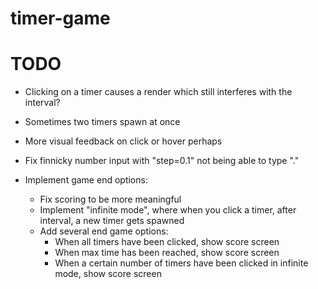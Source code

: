 # timer-game

# TODO
- Clicking on a timer causes a render which still interferes with the interval?
- Sometimes two timers spawn at once
- More visual feedback on click or hover perhaps
- Fix finnicky number input with "step=0.1" not being able to type "."

- Implement game end options:
	- Fix scoring to be more meaningful
	- Implement "infinite mode", where when you click a timer, after interval, a new timer gets spawned
	- Add several end game options:
		- When all timers have been clicked, show score screen
		- When max time has been reached, show score screen
		- When a certain number of timers have been clicked in infinite mode, show score screen
